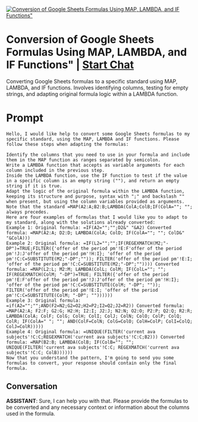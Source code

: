 
[![Conversion of Google Sheets Formulas Using MAP, LAMBDA, and IF Functions"](https://flow-prompt-covers.s3.us-west-1.amazonaws.com/icon/minimalist/mini_2.png)](https://gptcall.net/chat.html?data=%7B%22contact%22%3A%7B%22id%22%3A%22ySqrlJnw6bIE-9KD0pFXo%22%2C%22flow%22%3Atrue%7D%7D)
# Conversion of Google Sheets Formulas Using MAP, LAMBDA, and IF Functions" | [Start Chat](https://gptcall.net/chat.html?data=%7B%22contact%22%3A%7B%22id%22%3A%22ySqrlJnw6bIE-9KD0pFXo%22%2C%22flow%22%3Atrue%7D%7D)
Converting Google Sheets formulas to a specific standard using MAP, LAMBDA, and IF functions. Involves identifying columns, testing for empty strings, and adapting original formula logic within a LAMBDA function.

# Prompt

```
Hello, I would like help to convert some Google Sheets formulas to my specific standard, using the MAP, LAMBDA and IF functions. Please follow these steps when adapting the formulas:

Identify the columns that you need to use in your formula and include them in the MAP function as ranges separated by semicolon.
Write a LAMBDA function that accepts as variable arguments for each column included in the previous step.
Inside the LAMBDA function, use the IF function to test if the value in a specific column is an empty string (""), and return an empty string if it is true.
Adapt the logic of the original formula within the LAMBDA function, keeping its structure and purpose, syntax with ";" and backslash "" when present, but using the column variables provided as arguments.
Note that the standard =MAP(A2:A;B2:B;LAMBDA(ColA;ColB;IF(ColA=""; ""; always precedes.
Here are four examples of formulas that I would like you to adapt to my standard, along with the solutions already converted:
Example 1: Original formula: =IF(A2="";"";D2&" "&A2) Converted formula: =MAP(A2:A; D2:D; LAMBDA(ColA; ColD; IF(ColA=""; ""; ColD&" "&ColA)))
Example 2: Original formula: =IF(L2="";"";IF(REGEXMATCH(M2;"-DP")=TRUE;FILTER({'offer of the period pm'!E:F'offer of the period pm'!J:J'offer of the period pm'!H:I}; 'offer of the period pm'!C:C=SUBSTITUTE(M2;"-DP";"")); FILTER('offer of the period pm'!E:I; 'offer of the period pm'!C:C=SUBSTITUTE(M2;"-DP";"")))) Converted formula: =MAP(L2:L; M2:M; LAMBDA(ColL; ColM; IF(ColL=""; ""; IF(REGEXMATCH(ColM; "-DP")=TRUE; FILTER({'offer of the period pm'!E:F'offer of the period pm'!J:J'offer of the period pm'!H:I}; 'offer of the period pm'!C:C=SUBSTITUTE(ColM; "-DP"; "")); FILTER('offer of the period pm'!E:I; 'offer of the period pm'!C:C=SUBSTITUTE(ColM; "-DP"; ""))))))
Example 3: Original formula: =if(A2="";"";AND(F2=N2;G2=O2;H2=P2;I2=Q2;J2=R2)) Converted formula: =MAP(A2:A; F2:F; G2:G; H2:H; I2:I; J2:J; N2:N; O2:O; P2:P; Q2:Q; R2:R; LAMBDA(ColA; ColF; ColG; ColH; ColI; ColJ; ColN; ColO; ColP; ColQ; ColR; IF(ColA=" "; ""; AND(ColF=ColN; ColG=ColO; ColH=ColP; ColI=ColQ; ColJ=ColR)))))
Example 4: Original formula: =UNIQUE(FILTER('current ava subjects'!C:C;REGEXMATCH('current ava subjects'!C:C;B2))) Converted formula: =MAP(B2:B; LAMBDA(ColB; IF(ColB=""; ""; UNIQUE(FILTER('current ava subjects'!C:C; REGEXMATCH('current ava subjects'!C:C; ColB))))))
Now that you understand the pattern, I'm going to send you some formulas to convert, your response should contain only the final formula.
```

## Conversation

**ASSISTANT**: Sure, I can help you with that. Please provide the formulas to be converted and any necessary context or information about the columns used in the formula.



